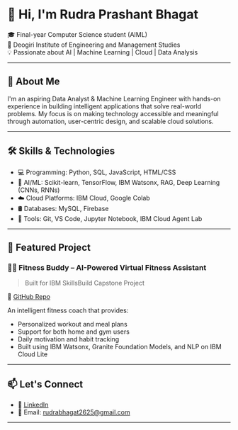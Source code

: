# 👋 Hi, I'm Rudra Prashant Bhagat

🎓 Final-year Computer Science student (AIML)  
🏫 Deogiri Institute of Engineering and Management Studies  
💡 Passionate about AI | Machine Learning | Cloud | Data Analysis

---

## 🚀 About Me

I'm an aspiring Data Analyst & Machine Learning Engineer with hands-on experience in building intelligent applications that solve real-world problems. My focus is on making technology accessible and meaningful through automation, user-centric design, and scalable cloud solutions.

---

## 🛠️ Skills & Technologies

- 💻 Programming: Python, SQL, JavaScript, HTML/CSS  
- 🤖 AI/ML: Scikit-learn, TensorFlow, IBM Watsonx, RAG, Deep Learning (CNNs, RNNs)  
- ☁️ Cloud Platforms: IBM Cloud, Google Colab  
- 🛢️ Databases: MySQL, Firebase  
- 🧠 Tools: Git, VS Code, Jupyter Notebook, IBM Cloud Agent Lab

---

## 📌 Featured Project

### 🏋️‍♂️ Fitness Buddy – AI-Powered Virtual Fitness Assistant
> Built for IBM SkillsBuild Capstone Project

🔗 [GitHub Repo](https://github.com/RudraBhagat/Fitness_Buddy)

An intelligent fitness coach that provides:
- Personalized workout and meal plans
- Support for both home and gym users
- Daily motivation and habit tracking
- Built using IBM Watsonx, Granite Foundation Models, and NLP on IBM Cloud Lite

---

## 📫 Let's Connect

- 💼 [LinkedIn](https://www.linkedin.com/in/rudrabhagat/)  
- 📧 Email: rudrabhagat2625@gmail.com  

---
  
